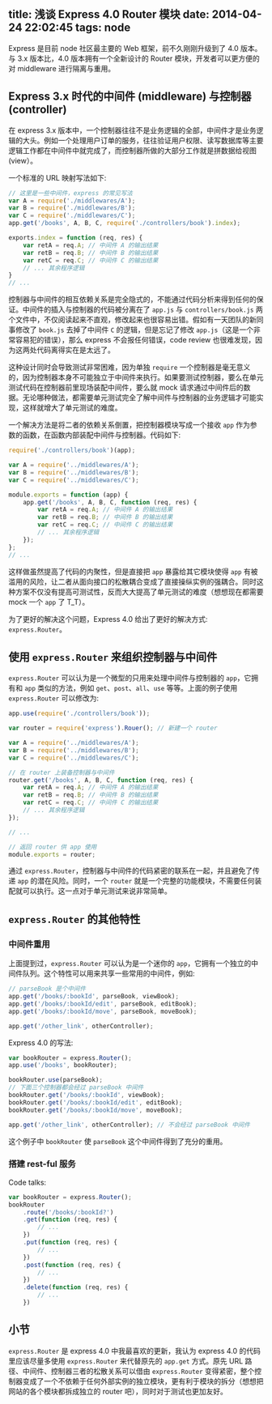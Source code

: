 title: 浅谈 Express 4.0 Router 模块
date: 2014-04-24 22:02:45
tags: node
---

Express 是目前 node 社区最主要的 Web 框架，前不久刚刚升级到了 4.0 版本。与 3.x 版本比，4.0 版本拥有一个全新设计的 Router 模块，开发者可以更方便的对 middleware 进行隔离与重用。

## Express 3.x 时代的中间件 (middleware) 与控制器 (controller)

在 express 3.x 版本中，一个控制器往往不是业务逻辑的全部，中间件才是业务逻辑的大头。例如一个处理用户订单的服务，往往验证用户权限、读写数据库等主要逻辑工作都在中间件中就完成了，而控制器所做的大部分工作就是拼数据给视图 (view）。

一个标准的 URL 映射写法如下:

```javascript app.js
// 这里是一些中间件，express 的常见写法
var A = require('./middlewares/A');
var B = require('./middlewares/B');
var C = require('./middlewares/C');
app.get('/books', A, B, C, require('./controllers/book').index);
```

```javascript controllers/book.js
exports.index = function (req, res) {
    var retA = req.A; // 中间件 A 的输出结果
    var retB = req.B; // 中间件 B 的输出结果
    var retC = req.C; // 中间件 C 的输出结果
    // ... 其余程序逻辑
}
// ...
```

控制器与中间件的相互依赖关系是完全隐式的，不能通过代码分析来得到任何的保证。中间件的插入与控制器的代码被分离在了 `app.js` 与 `controllers/book.js` 两个文件中，不仅阅读起来不直观，修改起来也很容易出错。假如有一天团队的新同事修改了 `book.js` 去掉了中间件 `C` 的逻辑，但是忘记了修改 `app.js`（这是一个非常容易犯的错误），那么 express 不会报任何错误，code review 也很难发现，因为这两处代码离得实在是太远了。

这种设计同时会导致测试非常困难，因为单独 `require` 一个控制器是毫无意义的，因为控制器本身不可能独立于中间件来执行。如果要测试控制器，要么在单元测试代码在控制器前里现场装配中间件，要么就 mock 请求通过中间件后的数据。无论哪种做法，都需要单元测试完全了解中间件与控制器的业务逻辑才可能实现，这样就增大了单元测试的难度。

一个解决方法是将二者的依赖关系倒置，把控制器模块写成一个接收 `app` 作为参数的函数，在函数内部装配中间件与控制器。代码如下:

```javascript app.js
require('./controllers/book')(app);
```

```javascript controllers/book.js
var A = require('../middlewares/A');
var B = require('../middlewares/B');
var C = require('../middlewares/C');

module.exports = function (app) {
    app.get('/books', A, B, C, function (req, res) {
        var retA = req.A; // 中间件 A 的输出结果
        var retB = req.B; // 中间件 B 的输出结果
        var retC = req.C; // 中间件 C 的输出结果
        // ... 其余程序逻辑
    });
};
// ...
```

这样做虽然提高了代码的内聚性，但是直接把 `app` 暴露给其它模块使得 `app` 有被滥用的风险，让二者从面向接口的松散耦合变成了直接操纵实例的强耦合。同时这种方案不仅没有提高可测试性，反而大大提高了单元测试的难度（想想现在都需要 mock 一个 `app` 了 T_T）。

为了更好的解决这个问题，Express 4.0 给出了更好的解决方式: `express.Router`。


## 使用 `express.Router` 来组织控制器与中间件

`express.Router` 可以认为是一个微型的只用来处理中间件与控制器的 `app`，它拥有和 `app` 类似的方法，例如 `get`、`post`、`all`、`use` 等等。上面的例子使用 `express.Router` 可以修改为:

```javascript app.js
app.use(require('./controllers/book'));
```

```javascript controllers/book.js
var router = require('express').Rouer(); // 新建一个 router

var A = require('../middlewares/A');
var B = require('../middlewares/B');
var C = require('../middlewares/C');

// 在 router 上装备控制器与中间件
router.get('/books', A, B, C, function (req, res) {
    var retA = req.A; // 中间件 A 的输出结果
    var retB = req.B; // 中间件 B 的输出结果
    var retC = req.C; // 中间件 C 的输出结果
    // ... 其余程序逻辑
});

// ...

// 返回 router 供 app 使用
module.exports = router;
```

通过 `express.Router`，控制器与中间件的代码紧密的联系在一起，并且避免了传递 `app` 的潜在风险。同时，一个 `router` 就是一个完整的功能模块，不需要任何装配就可以执行。这一点对于单元测试来说非常简单。

## `express.Router` 的其他特性

### 中间件重用

上面提到过，`express.Router` 可以认为是一个迷你的 `app`，它拥有一个独立的中间件队列。这个特性可以用来共享一些常用的中间件，例如:

```javascript express 3.x
// parseBook 是个中间件
app.get('/books/:bookId', parseBook, viewBook);
app.get('/books/:bookId/edit', parseBook, editBook);
app.get('/books/:bookId/move', parseBook, moveBook);

app.get('/other_link', otherController);
```

Express 4.0 的写法:

```javascript express 4.0
var bookRouter = express.Router();
app.use('/books', bookRouter);

bookRouter.use(parseBook);
// 下面三个控制器都会经过 parseBook 中间件
bookRouter.get('/books/:bookId', viewBook);
bookRouter.get('/books/:bookId/edit', editBook);
bookRouter.get('/books/:bookId/move', moveBook);

app.get('/other_link', otherController); // 不会经过 parseBook 中间件
```

这个例子中 `bookRouter` 使 `parseBook` 这个中间件得到了充分的重用。

### 搭建 rest-ful 服务

Code talks:

```javascript
var bookRouter = express.Router();
bookRouter
    .route('/books/:bookId?')
    .get(function (req, res) {
        // ...
    })
    .put(function (req, res) {
        // ...
    })
    .post(function (req, res) {
        // ...
    })
    .delete(function (req, res) {
        // ...
    })
```

## 小节

`express.Router` 是 express 4.0 中我最喜欢的更新，我认为 express 4.0 的代码里应该尽量多使用 `express.Router` 来代替原先的 `app.get` 方式。原先 URL 路径、中间件、控制器三者的松散关系可以借由 `express.Router` 变得紧密，整个控制器变成了一个不依赖于任何外部实例的独立模块，更有利于模块的拆分（想想把网站的各个模块都拆成独立的 router 吧），同时对于测试也更加友好。
